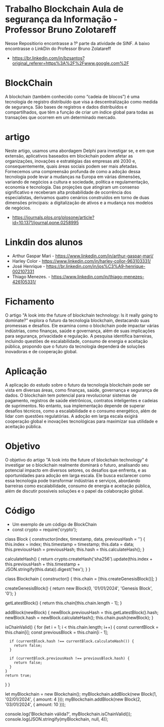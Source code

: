 # Trabalho Blockchain Aula de segurança da Informação - Professor Bruno Zolotareff
Nesse Repositíorio encontrasse a 1º parte da atividade de SINF.
A baixo encontrasse o LinkDin do Professor Bruno Zolatareff
- https://br.linkedin.com/in/bzsantos?original_referer=https%3A%2F%2Fwww.google.com%2F
# BlockChain 
A blockchain (também conhecido como “cadeia de blocos”) é uma tecnologia de registro distribuído que visa a descentralização como medida de segurança. São bases de registros e dados distribuídos e compartilhados, que têm a função de criar um índice global para todas as transações que ocorrem em um determinado mercado.
# artigo
Neste artigo, usamos uma abordagem Delphi para investigar se, e em que extensão, aplicativos baseados em blockchain podem afetar as organizações, inovações e estratégias das empresas até 2030 e, consequentemente, quais áreas sociais podem ser mais afetadas. Fornecemos uma compreensão profunda de como a adoção dessa tecnologia pode levar a mudanças na Europa em várias dimensões, variando de negócios a cultura e sociedade, política e regulamentação, economia e tecnologia. Das projeções que atingiram um consenso significativo e receberam alta probabilidade de ocorrência dos especialistas, derivamos quatro cenários construídos em torno de duas dimensões principais: a digitalização de ativos e a mudança nos modelos de negócios.
- https://journals.plos.org/plosone/article?id=10.1371/journal.pone.0258995
# Linkdin dos alunos
- Arthur Gaspar Mari - https://www.linkedin.com/in/arthur-gaspar-mari/
- Harley Color - https://www.linkedin.com/in/harley-collor-963103331/
- José Henrique - https://br.linkedin.com/in/jos%C3%A9-henrique-002107331
- Thiago Menezes. - https://www.linkedin.com/in/thiago-menezes-426105331/
# Fichamento
O artigo "A look into the future of blockchain technology: Is it really going to dominate?" explora o futuro da tecnologia blockchain, destacando suas promessas e desafios. Ele examina como o blockchain pode impactar várias indústrias, como finanças, saúde e governança, além de suas implicações para segurança, privacidade e regulação. A pesquisa identifica barreiras, incluindo questões de escalabilidade, consumo de energia e aceitação pública, propondo que o futuro da tecnologia dependerá de soluções inovadoras e de cooperação global.
# Aplicação
A aplicação do estudo sobre o futuro da tecnologia blockchain pode ser vista em diversas áreas, como finanças, saúde, governança e segurança de dados. O blockchain tem potencial para revolucionar sistemas de pagamento, registros de saúde eletrônicos, contratos inteligentes e cadeias de suprimentos. No entanto, sua implementação depende de superar desafios técnicos, como a escalabilidade e o consumo energético, além de lidar com questões regulatórias. A adoção em larga escala exigirá cooperação global e inovações tecnológicas para maximizar sua utilidade e aceitação pública.
# Objetivo
O objetivo do artigo "A look into the future of blockchain technology" é investigar se o blockchain realmente dominará o futuro, analisando seu potencial impacto em diversos setores, os desafios que enfrenta, e as oportunidades para adoção em larga escala. Ele busca esclarecer como essa tecnologia pode transformar indústrias e serviços, abordando barreiras como escalabilidade, consumo de energia e aceitação pública, além de discutir possíveis soluções e o papel da colaboração global.
# Código
- Um exemplo de um código de BlockChain
- const crypto = require('crypto');

class Block {
  constructor(index, timestamp, data, previousHash = '') {
    this.index = index;
    this.timestamp = timestamp;
    this.data = data;
    this.previousHash = previousHash;
    this.hash = this.calculateHash();
  }

  calculateHash() {
    return crypto.createHash('sha256').update(this.index + this.previousHash + this.timestamp + JSON.stringify(this.data)).digest('hex');
  }
}

class Blockchain {
  constructor() {
    this.chain = [this.createGenesisBlock()];
  }

  createGenesisBlock() {
    return new Block(0, '01/01/2024', 'Genesis Block', '0');
  }

  getLatestBlock() {
    return this.chain[this.chain.length - 1];
  }

  addBlock(newBlock) {
    newBlock.previousHash = this.getLatestBlock().hash;
    newBlock.hash = newBlock.calculateHash();
    this.chain.push(newBlock);
  }

  isChainValid() {
    for (let i = 1; i < this.chain.length; i++) {
      const currentBlock = this.chain[i];
      const previousBlock = this.chain[i - 1];

      if (currentBlock.hash !== currentBlock.calculateHash()) {
        return false;
      }

      if (currentBlock.previousHash !== previousBlock.hash) {
        return false;
      }
    }
    return true;
  }
}

let myBlockchain = new Blockchain();
myBlockchain.addBlock(new Block(1, '02/01/2024', { amount: 4 }));
myBlockchain.addBlock(new Block(2, '03/01/2024', { amount: 10 }));

console.log('Blockchain válida?', myBlockchain.isChainValid());
console.log(JSON.stringify(myBlockchain, null, 4));


